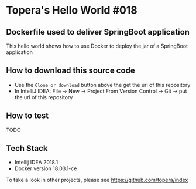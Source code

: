 # Topera's Hello World #018
## Dockerfile used to deliver SpringBoot application
This hello world shows how to use Docker to deploy the jar of a SpringBoot application

## How to download this source code
* Use the `Clone or download` button above the get the url of this repository
* In IntelliJ IDEA: File → New → Project From Version Control -> Git -> put the url of this repository

## How to test
TODO

## Tech Stack
* Intellij IDEA 2018.1
* Docker version 18.03.1-ce

To take a look in other projects, please see https://github.com/topera/index


